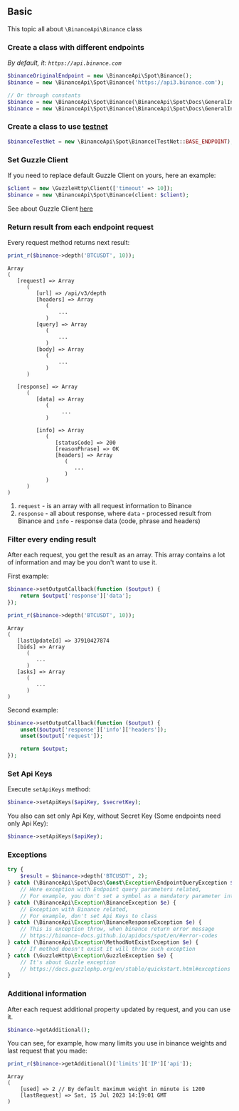 ## Basic

This topic all about `\BinanceApi\Binance` class

### Create a class with different endpoints
_By default, it: `https://api.binance.com`_

```php
$binanceOriginalEndpoint = new \BinanceApi\Spot\Binance();
$binance = new \BinanceApi\Spot\Binance('https://api3.binance.com');

// Or through constants
$binance = new \BinanceApi\Spot\Binance(\BinanceApi\Spot\Docs\GeneralInfo\GeneralApiInformation::GCP_ENDPOINT);
$binance = new \BinanceApi\Spot\Binance(\BinanceApi\Spot\Docs\GeneralInfo\GeneralApiInformation::API1_ENDPOINT);
```
### Create a class to use [testnet](https://testnet.binance.vision/)

```php
$binanceTestNet = new \BinanceApi\Spot\Binance(TestNet::BASE_ENDPOINT);
```

### Set Guzzle Client
If you need to replace default Guzzle Client on yours, here an example:

```php
$client = new \GuzzleHttp\Client(['timeout' => 10]);
$binance = new \BinanceApi\Spot\Binance(client: $client);
```
See about Guzzle Client [here](https://docs.guzzlephp.org/en/stable/)

### Return result from each endpoint request

Every request method returns next result:

```php
print_r($binance->depth('BTCUSDT', 10));
```

```text
Array
(
   [request] => Array
      (
         [url] => /api/v3/depth
         [headers] => Array
            (
                ...
            )
         [query] => Array
            (
                ...
            )
         [body] => Array
            (
                ...
            )
      )
   
   [response] => Array
      (
         [data] => Array
            (
                 ...
            )
         
         [info] => Array
            (
               [statusCode] => 200
               [reasonPhrase] => OK
               [headers] => Array
                  (
                     ...
                  )
            )
      )
)
```

1) `request` - is an array with all request information to Binance
2) `response` - all about response, where `data` - processed result from Binance and `info` - response data (code, phrase and headers)

### Filter every ending result
After each request, you get the result as an array. This array contains a lot of information and may be you don't want to use it.

First example:
```php
$binance->setOutputCallback(function ($output) {
    return $output['response']['data'];
});

print_r($binance->depth('BTCUSDT', 10));
```
```text
Array
(
   [lastUpdateId] => 37910427874
   [bids] => Array
      (
         ...
      )
   [asks] => Array
      (
         ...
      )
)
```

Second example:

```php
$binance->setOutputCallback(function ($output) {
    unset($output['response']['info']['headers']);
    unset($output['request']);

    return $output;
});
```

### Set Api Keys
Execute `setApiKeys` method:
```php
$binance->setApiKeys($apiKey, $secretKey);
```
You also can set only Api Key, without Secret Key (Some endpoints need only Api Key):
```php
$binance->setApiKeys($apiKey);
```

### Exceptions

```php
try {
    $result = $binance->depth('BTCUSDT', 2);
} catch (\BinanceApi\Spot\Docs\Const\Exception\EndpointQueryException $e) {
    // Here exception with Endpoint query parameters related,
    // For example, you don't set a symbol as a mandatory parameter into a method
} catch (\BinanceApi\Exception\BinanceException $e) {
    // Exception with Binance related,
    // For example, don't set Api Keys to class
} catch (\BinanceApi\Exception\BinanceResponseException $e) {
    // This is exception throw, when binance return error message
    // https://binance-docs.github.io/apidocs/spot/en/#error-codes
} catch (\BinanceApi\Exception\MethodNotExistException $e) {
    // If method doesn't exist it will throw such exception
} catch (\GuzzleHttp\Exception\GuzzleException $e) {
    // It's about Guzzle exception
    // https://docs.guzzlephp.org/en/stable/quickstart.html#exceptions
}
```

### Additional information

After each request additional property updated by request, and you can use it.

```php
$binance->getAdditional();
```

You can see, for example, how many limits you use in binance weights and last request that you made:
```php
print_r($binance->getAdditional()['limits']['IP']['api']);
```
```text
Array
(
    [used] => 2 // By default maximum weight in minute is 1200
    [lastRequest] => Sat, 15 Jul 2023 14:19:01 GMT
)
```

